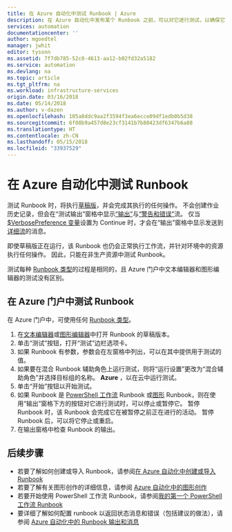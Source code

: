 ```yaml
---
title: 在 Azure 自动化中测试 Runbook | Azure
description: 在 Azure 自动化中发布某个 Runbook 之前，可以对它进行测试，以确保它按预期工作。  本文介绍如何测试 Runbook 并查看其输出。
services: automation
documentationcenter: ''
author: mgoedtel
manager: jwhit
editor: tysonn
ms.assetid: 7f7db785-52c0-4613-aa12-b02fd32a5182
ms.service: automation
ms.devlang: na
ms.topic: article
ms.tgt_pltfrm: na
ms.workload: infrastructure-services
origin.date: 03/16/2018
ms.date: 05/14/2018
ms.author: v-dazen
ms.openlocfilehash: 105a8ddc9aa2f3594f3ea6ecce09df1edb0b5d38
ms.sourcegitcommit: 6f08b9a457d8e23cf3141b7b80423df6347b6a88
ms.translationtype: HT
ms.contentlocale: zh-CN
ms.lasthandoff: 05/15/2018
ms.locfileid: "33937529"
---
```

# <a name="testing-a-runbook-in-azure-automation"></a>在 Azure 自动化中测试 Runbook
测试 Runbook 时，将执行[草稿版](automation-creating-importing-runbook.md#publishing-a-runbook)，并会完成其执行的任何操作。 不会创建作业历史记录，但会在“测试输出”窗格中显示[“输出”](automation-runbook-output-and-messages.md#output-stream)与[“警告和错误”](automation-runbook-output-and-messages.md#message-streams)流。 仅当 [$VerbosePreference 变量](automation-runbook-output-and-messages.md#preference-variables)设置为 Continue 时，才会在“输出”窗格中显示发送到[详细流](automation-runbook-output-and-messages.md#message-streams)的消息。

即使草稿版正在运行，该 Runbook 也仍会正常执行工作流，并针对环境中的资源执行任何操作。 因此，只能在非生产资源中测试 Runbook。

测试每种 [Runbook 类型](automation-runbook-types.md)的过程是相同的，且 Azure 门户中文本编辑器和图形编辑器的测试没有区别。  

## <a name="to-test-a-runbook-in-the-azure-portal"></a>在 Azure 门户中测试 Runbook
在 Azure 门户中，可使用任何 [Runbook 类型](automation-runbook-types.md)。

1. 在[文本编辑器](automation-edit-textual-runbook.md)或[图形编辑器](automation-graphical-authoring-intro.md)中打开 Runbook 的草稿版本。
2. 单击“测试”按钮，打开“测试”边栏选项卡。
3. 如果 Runbook 有参数，参数会在左窗格中列出，可以在其中提供用于测试的值。
4. 如果要在混合 Runbook 辅助角色上运行测试，则将“运行设置”更改为“混合辅助角色”并选择目标组的名称。  **Azure** ，以在云中运行测试。
5. 单击“开始”按钮以开始测试。
6. 如果 Runbook 是 [PowerShell 工作流](automation-runbook-types.md#powershell-workflow-runbooks) Runbook 或[图形](automation-runbook-types.md#graphical-runbooks) Runbook，则在使用“输出”窗格下方的按钮对它进行测试时，可以停止或暂停它。 暂停 Runbook 时，该 Runbook 会完成它在被暂停之前正在进行的活动。 暂停 Runbook 后，可以将它停止或重启。
7. 在输出窗格中检查 Runbook 的输出。

## <a name="next-steps"></a>后续步骤
* 若要了解如何创建或导入 Runbook，请参阅[在 Azure 自动化中创建或导入 Runbook](automation-creating-importing-runbook.md)
* 若要了解有关图形创作的详细信息，请参阅 [Azure 自动化中的图形创作](automation-graphical-authoring-intro.md)
* 若要开始使用 PowerShell 工作流 Runbook，请参阅[我的第一个 PowerShell 工作流 Runbook](automation-first-runbook-textual.md)
* 要详细了解如何配置 runbook 以返回状态消息和错误（包括建议的做法），请参阅 [Azure 自动化中的 Runbook 输出和消息](automation-runbook-output-and-messages.md)

